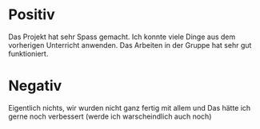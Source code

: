 # Positiv

Das Projekt hat sehr Spass gemacht. Ich konnte viele Dinge aus dem vorherigen Unterricht anwenden.
Das Arbeiten in der Gruppe hat sehr gut funktioniert.

 # Negativ

Eigentlich nichts, wir wurden nicht ganz fertig mit allem und Das hätte ich gerne noch verbessert (werde ich warscheindlich auch noch)